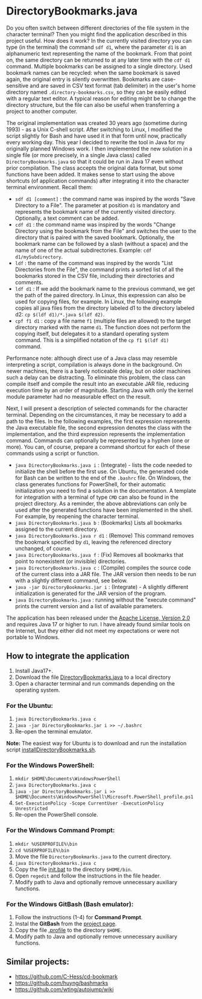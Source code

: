 # DirectoryBookmarks.java

Do you often switch between different directories of the file system in the character terminal? 
Then you might find the application described in this project useful.
How does it work? 
In the currently visited directory you can type (in the terminal) the command `sdf d1`, where the parameter `d1` is an alphanumeric text representing the name of the bookmark.
From that point on, the same directory can be returned to at any later time with the `cdf d1` command. 
Multiple bookmarks can be assigned to a single directory. 
Used bookmark names can be recycled: when the same bookmark is saved again, the original entry is silently overwritten. 
Bookmarks are case-sensitive and are saved in CSV text format (tab delimiter) in the user's home directory named `.directory-bookmarks.csv`, so they can be easily edited with a regular text editor. 
A typical reason for editing might be to change the directory structure, but the file can also be useful when transferring a project to another computer.

The original implementation was created 30 years ago (sometime during 1993) - as a Unix C-shell script. 
After switching to Linux, I modified the script slightly for Bash and have used it in that form until now, practically every working day. 
This year I decided to rewrite the tool in Java for my originally planned Windows work. 
I then implemented the new solution in a single file (or more precisely, in a single Java class) called `DirectoryBookmarks.java` so that it could be run in Java 17 even without prior compilation. 
The class accepts the original data format, but some functions have been added. 
It makes sense to start using the above shortcuts (of application commands) after integrating it into the character terminal environment. 
Recall them:

* `sdf d1 [comment]` : the command name was inspired by the words "Save Directory to a File". 
  The parameter at position `d1` is mandatory and represents the bookmark name of the currently visited directory. 
  Optionally, a text comment can be added.
* `cdf d1` : the command name was inspired by the words "Change Directory using the bookmark from the File" and switches the user to the directory that is paired with the saved bookmark. 
  Optionally, the bookmark name can be followed by a slash (without a space) and the name of one of the actual subdirectories. 
  Example: `cdf d1/mySubdirectory`.
* `ldf` : the name of the command was inspired by the words "List Directories from the File", the command prints a sorted list of all the bookmarks stored in the CSV file, including their directories and comments.
* `ldf d1` : If we add the bookmark name to the previous command, we get the path of the paired directory. 
  In Linux, this expression can also be used for copying files, for example. 
  In Linux, the following example copies all java files from the directory labeled d1 to the directory labeled d2: `cp $(ldf d1)/*.java $(ldf d2)`.
* `cpf f1 d1` : copy a file name `f1` (multiple files are allowed) to the target directory marked with the name `d1`. 
   The function does not perform the copying itself, but delegates it to a standard operating system command.
   This is a simplified notation of the `cp f1 $(ldf d1)` command.

Performance note: although direct use of a Java class may resemble interpreting a script, compilation is always done in the background. 
On newer machines, there is a barely noticeable delay, but on older machines such a delay can be distracting. 
To eliminate this problem, the class can compile itself and compile the result into an executable JAR file, reducing execution time by an order of magnitude. 
Starting Java with only the kernel module parameter had no measurable effect on the result.

Next, I will present a description of selected commands for the character terminal. 
Depending on the circumstances, it may be necessary to add a path to the files. 
In the following examples, the first expression represents the Java executable file, the second expression denotes the class with the implementation, and the third expression represents the implementation command. 
Commands can optionally be represented by a hyphen (one or more). 
You can, of course, prepare a command shortcut for each of these commands using a script or function.

* `java DirectoryBookmarks.java i` : (Integrate) - lists the code needed to initialize the shell before the first use. On Ubuntu, the generated code for Bash can be written to the end of the `.bashrc` file. On Windows, the class generates functions for PowerShell, for their automatic initialization you need to find a solution in the documentation. A template for integration with a terminal of type `CMD` can also be found in the project directory. As a reminder, the above abbreviations can only be used after the generated functions have been implemented in the shell. For example, by reopening the character terminal.
* `java DirectoryBookmarks.java b` : (Bookmarks) Lists all bookmarks assigned to the current directory.
* `java DirectoryBookmarks.java r d1` : (Remove) This command removes the bookmark specified by `d1`, leaving the referenced directory unchanged, of course.
* `java DirectoryBookmarks.java f` : (Fix) Removes all bookmarks that point to nonexistent (or invisible) directories.
* `java DirectoryBookmarks.java c` : (Compile) compiles the source code of the current class into a JAR file. 
The JAR version then needs to be run with a slightly different command, see below.
* `java -jar DirectoryBookmarks.jar i` : (Integrate) - A slightly different initialization is generated for the JAR version of the program.
* `java DirectoryBookmarks.java` : running without the "execute command" prints the current version and a list of available parameters.

The application has been released under the [Apache License, Version 2.0](https://www.apache.org/licenses/LICENSE-2.0) and requires Java 17 or higher to run.
I have already found similar tools on the Internet, but they either did not meet my expectations or were not portable to Windows.

## How to integrate the application

1. Install Java17+.
2. Download the file [DirectoryBookmarks.java](https://raw.githubusercontent.com/pponec/DirectoryBookmarks/main/DirectoryBookmarks.java) to a local directory 
3. Open a character terminal and run commands depending on the operating system.

### For the Ubuntu:

1. `java DirectoryBookmarks.java c`
2. `java -jar DirectoryBookmarks.jar i >> ~/.bashrc`
3. Re-open the terminal emulator.

**Note:** The easiest way for Ubuntu is to download and run the installation script [installDirectoryBookmarks.sh](installDirectoryBookmarks.sh).

### For the Windows PowerShell:

1. `mkdir $HOME\Documents\WindowsPowerShell`
2. `java DirectoryBookmarks.java c`
3. `java -jar DirectoryBookmarks.jar i >> $HOME\Documents\WindowsPowerShell\Microsoft.PowerShell_profile.ps1`
4. `Set-ExecutionPolicy -Scope CurrentUser -ExecutionPolicy Unrestricted`
5. Re-open the PowerShell console.

### For the Windows Command Prompt:

1. `mkdir %USERPROFILE%\bin`
2. `cd %USERPROFILE%\bin`
3.  Move the file `DirectoryBookmarks.java` to the current directory.
3. `java DirectoryBookmarks.java c`
4.  Copy the file [init.bat](windows/init.bat) to the directory `$HOME/bin`. 
5.  Open `regedit` and follow the instructions in the file header.
6.  Modify path to Java and optionally remove unnecessary auxiliary functions.

### For the Windows GitBash (Bash emulator):

1. Follow the instructions (1-4) for **Command Prompt**.
2. Instal the **GitBash** from the [project page](https://gitforwindows.org/).
3. Copy the file [.profile](windows/.profile) to the directory `$HOME`.
4. Modify path to Java and optionally remove unnecessary auxiliary functions.


## Similar projects:

* https://github.com/C-Hess/cd-bookmark
* https://github.com/huyng/bashmarks
* https://github.com/wting/autojump/wiki
